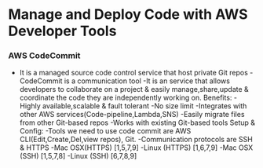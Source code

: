 # Manage and Deploy Code with AWS Developer Tools
### AWS CodeCommit
- It is a managed source code control service that host private Git repos
-CodeCommit is a communication tool
-It is an service that allows developers to collaborate on a project & easily manage,share,update & coordinate the code they are independently working on.
Benefits:
-Highly available,scalable & fault tolerant
-No size limit
-Integrates with other AWS services(Code-pipeline,Lambda,SNS)
-Easily migrate files from other Git-based repos
-Works with existing Git-based tools
Setup & Config:
-Tools we need to use code commit are AWS CLI(Edit,Create,Del,view repos), Git.
-Communication protocols are SSH & HTTPS
-Mac OSX(HTTPS) [1,5,7,9]
-Linux (HTTPS) [1,6,7,9]
-Mac OSX (SSH) [1,5,7,8]
-Linux (SSH) [6,7,8,9]
